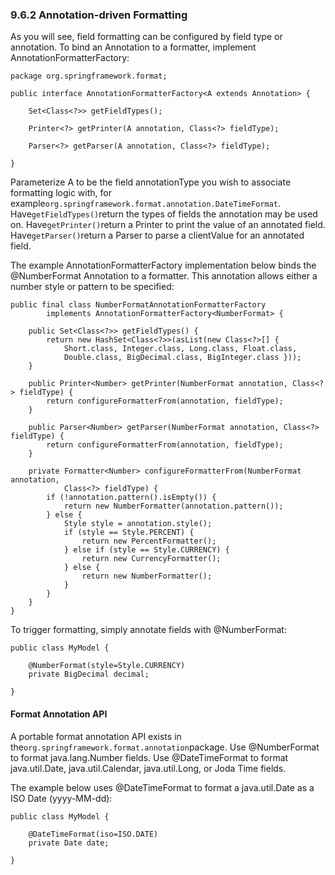 ### 9.6.2 Annotation-driven Formatting

As you will see, field formatting can be configured by field type or annotation. To bind an Annotation to a formatter, implement AnnotationFormatterFactory:

```
package org.springframework.format;

public interface AnnotationFormatterFactory<A extends Annotation> {

    Set<Class<?>> getFieldTypes();

    Printer<?> getPrinter(A annotation, Class<?> fieldType);

    Parser<?> getParser(A annotation, Class<?> fieldType);

}
```

Parameterize A to be the field annotationType you wish to associate formatting logic with, for example`org.springframework.format.annotation.DateTimeFormat`. Have`getFieldTypes()`return the types of fields the annotation may be used on. Have`getPrinter()`return a Printer to print the value of an annotated field. Have`getParser()`return a Parser to parse a clientValue for an annotated field.

The example AnnotationFormatterFactory implementation below binds the @NumberFormat Annotation to a formatter. This annotation allows either a number style or pattern to be specified:

```
public final class NumberFormatAnnotationFormatterFactory
        implements AnnotationFormatterFactory<NumberFormat> {

    public Set<Class<?>> getFieldTypes() {
        return new HashSet<Class<?>>(asList(new Class<?>[] {
            Short.class, Integer.class, Long.class, Float.class,
            Double.class, BigDecimal.class, BigInteger.class }));
    }

    public Printer<Number> getPrinter(NumberFormat annotation, Class<?> fieldType) {
        return configureFormatterFrom(annotation, fieldType);
    }

    public Parser<Number> getParser(NumberFormat annotation, Class<?> fieldType) {
        return configureFormatterFrom(annotation, fieldType);
    }

    private Formatter<Number> configureFormatterFrom(NumberFormat annotation,
            Class<?> fieldType) {
        if (!annotation.pattern().isEmpty()) {
            return new NumberFormatter(annotation.pattern());
        } else {
            Style style = annotation.style();
            if (style == Style.PERCENT) {
                return new PercentFormatter();
            } else if (style == Style.CURRENCY) {
                return new CurrencyFormatter();
            } else {
                return new NumberFormatter();
            }
        }
    }
}
```

To trigger formatting, simply annotate fields with @NumberFormat:

```
public class MyModel {

    @NumberFormat(style=Style.CURRENCY)
    private BigDecimal decimal;

}
```

#### Format Annotation API

A portable format annotation API exists in the`org.springframework.format.annotation`package. Use @NumberFormat to format java.lang.Number fields. Use @DateTimeFormat to format java.util.Date, java.util.Calendar, java.util.Long, or Joda Time fields.

The example below uses @DateTimeFormat to format a java.util.Date as a ISO Date \(yyyy-MM-dd\):

```
public class MyModel {

    @DateTimeFormat(iso=ISO.DATE)
    private Date date;

}
```



